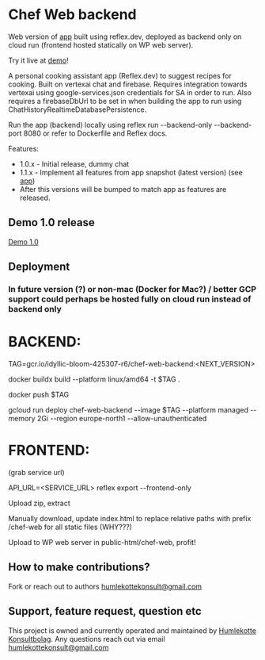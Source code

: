 # Chef Web backend

Web version of [app](https://github.com/AlltidSemester1337/chef) built using reflex.dev, deployed as backend only on cloud run (frontend hosted statically on WP web server).

Try it live at [demo](https://humlekotte.nu/chef-web/)!

A personal cooking assistant app (Reflex.dev) to suggest recipes for cooking. Built on vertexai chat and
firebase. Requires integration towards
vertexai using google-services.json credentials for SA in order to run.
Also requires a firebaseDbUrl to be set in <TODO> when building the app to run using
ChatHistoryRealtimeDatabasePersistence.

Run the app (backend) locally using reflex run --backend-only --backend-port 8080 or refer to Dockerfile and Reflex docs.

Features:

- 1.0.x - Initial release, dummy chat
- 1.1.x - Implement all features from app snapshot (latest version) (see [app](https://github.com/AlltidSemester1337/chef))
- After this versions will be bumped to match app as features are released.

## Demo 1.0 release

[Demo 1.0](https://humlekotte.nu/chef-web/)

## Deployment

### In future version (?) or non-mac (Docker for Mac?) / better GCP support could perhaps be hosted fully on cloud run instead of backend only

# BACKEND:

TAG=gcr.io/idyllic-bloom-425307-r6/chef-web-backend:<NEXT_VERSION>

docker buildx build --platform linux/amd64 -t $TAG .

docker push $TAG

gcloud run deploy chef-web-backend --image $TAG --platform managed --memory 2Gi --region europe-north1
--allow-unauthenticated

# FRONTEND:

(grab service url)

API_URL=<SERVICE_URL> reflex export --frontend-only

Upload zip, extract

Manually download, update index.html to replace relative paths with prefix /chef-web for all static files (WHY???)

Upload to WP web server in public-html/chef-web, profit!

## How to make contributions?

Fork or reach out to authors humlekottekonsult@gmail.com

## Support, feature request, question etc
This project is owned and currently operated and maintained by [Humlekotte Konsultbolag](https://www.humlekotte.nu). Any questions reach out via email humlekottekonsult@gmail.com
